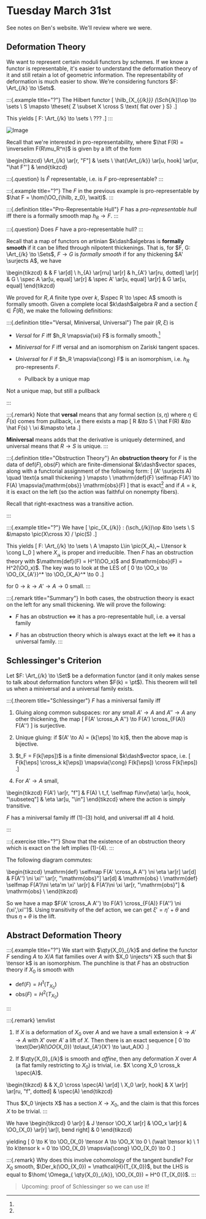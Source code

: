 # Tuesday March 31st

See notes on Ben's website.
We'll review where we were.

## Deformation Theory

We want to represent certain moduli functors by schemes.
If we know a functor is representable, it's easier to understand the deformation theory of it and still retain a lot of geometric information.
The representability of deformation is much easier to show.
We're considering functors $F: \Art_{/k} \to \Sets$.


:::{.example title="?"}
The Hilbert functor
\[
\hilb_{X_{_{/k}}} (\Sch_{/k})\op \to \sets \\
S \mapsto \theset{ Z  \subset  X \cross S \text{ flat over } S}
.\]

This yields
\[
F: \Art_{/k} \to \sets \\
???
.\]
:::

![Image](figures/2020-03-31-12:44.png)

Recall that we're interested in pro-representability, where $\hat F(R) = \inverselim F(R\mu_R^n)$ is given by a lift of the form

\begin{tikzcd}
\Art_{/k} 
  \ar[r, "F"] 
& \sets 
\\
\hat{\Art_{/k}}
  \ar[u, hook] 
  \ar[ur, "\hat F"']
&
\end{tikzcd}


:::{.question}
Is $\hat F$ representable, i.e. is $F$ pro-representable?
:::

:::{.example title="?"}
The $F$ in the previous example is pro-representable by $\hat F = \hom(\OO_{\hilb, z_0}, \wait)$.
:::


:::{.definition title="Pro-Representable Hull"}
$F$ has a *pro-representable hull* iff there is a formally smooth map $h_R \to F$.
:::

:::{.question}
Does $F$ have a pro-representable hull?
:::

Recall that a map of functors on artinian $k\dash$algebras is **formally smooth** if it can be lifted through nilpotent thickenings.
That is, for $F, G: \Art_{/k} \to \Sets$, $F \to G$ is *formally smooth* if for any thickening $A' \surjects A$, we have

\begin{tikzcd}
& 
& F 
  \ar[d] 
\\
h_{A} 
  \ar[rru] 
  \ar[r] 
& h_{A'} 
  \ar[ru, dotted] 
  \ar[r] 
& G
\\
  \spec A 
  \ar[u, equal] 
  \ar[r] 
& \spec A' 
  \ar[u, equal] 
  \ar[r] 
& G
  \ar[u, equal]
\end{tikzcd}


We proved for $R, A$ finite type over $k$, $\spec R \to \spec A$ smooth is formally smooth.
Given a complete local $k\dash$algebra $R$ and a section $\xi \in \hat F(R)$, we make the following definitions:


:::{.definition title="Versal, Miniversal, Universal"}
The pair $(R, \xi)$ is

- *Versal* for $F$ iff $h_R \mapsvia{\xi} F$ is formally smooth.[^not_unique]

- *Miniversal* for $F$ iff versal and an isomorphism on Zariski tangent spaces.

- *Universal* for $F$ if $h_R \mapsvia{\cong} F$ is an isomorphism, i.e. $h_R$ pro-represents $F$.
  - Pullback by a unique map

[^not_unique]: 
Not a unique map, but still a pullback

:::


:::{.remark}
Note that **versal** means that any formal section $(s, \eta)$ where $\eta \in \hat F(s)$ comes from pullback, i.e there exists a map
\[
R &\to S \\
\hat F(R) &\to \hat F(s) \\
\xi &\mapsto \eta
.\]

**Miniversal** means adds that the derivative is uniquely determined, and universal means that $R\to S$ is unique.
:::


:::{.definition title="Obstruction Theory"}
An **obstruction theory** for $F$ is the data of $\mathrm{def}(F), \mathrm{obs}(F)$ which are finite-dimensional $k\dash$vector spaces, along with a functorial assignment of the following form:
\[
(A' \surjects A) \quad \text{a small thickening } \mapsto \\
\mathrm{def}(F) \selfmap F(A') \to F(A) \mapsvia{\mathrm{obs}} \mathrm{obs}(F)
\]
that is exact[^recall_right_exact] and if $A=k$, it is exact on the left (so the action was faithful on nonempty fibers).

[^recall_right_exact]: 
Recall that right-exactness was a transitive action.

:::

:::{.example title="?"}
We have
\[
\pic_{X_{/k}} : (\sch_{/k})\op &\to \sets \\
S &\mapsto \pic(X\cross X) / \pic(S)
.\]

This yields
\[
F: \Art_{/k} \to \sets \\
A \mapsto L\in \pic(X_A),~ L\tensor k \cong L_0
\]
where $X_{_{/k}}$ is proper and irreducible.
Then $F$ has an obstruction theory with $\mathrm{def}(F) = H^1(\OO_x)$ and $\mathrm{obs}(F) = H^2(\OO_x)$.
The key was to look at the LES of
\[
0 \to \OO_x \to \OO_{X_{A'}}^* \to \OO_{X_A}^* \to 0
.\]

for $0 \to k \to A' \to A \to 0$ small.
:::

:::{.remark title="Summary"}
In both cases, the obstruction theory is exact on the left for any small thickening.
We will prove the following:

- $F$ has an obstruction $\iff$ it has a pro-representable hull, i.e. a versal family

- $F$ has an obstruction theory which is always exact at the left $\iff$ it has a universal family.
:::
  

## Schlessinger's Criterion 

Let $F: \Art_{/k} \to \Set$ be a deformation functor (and it only makes sense to talk about deformation functors when $F(k) = \pt$).
This theorem will tell us when a miniversal and a universal family exists.

:::{.theorem title="Schlessinger"}
$F$ has a miniversal family iff

1. Gluing along common subspaces: ror any small $A' \to A$ and $A'' \to A$ any other thickening, the map
\[
F(A' \cross_A A'') \to F(A') \cross_{F(A)} F(A'')
\]
  is surjective.


2. Unique gluing: if $(A' \to A) = (k[\eps] \to k)$, then the above map is bijective.


3. $t_F = F(k[\eps])$ is a finite dimensional $k\dash$vector space, i.e.
\[
F(k[\eps] \cross_k k[\eps]) \mapsvia{\cong} F(k[\eps]) \cross F(k[\eps])
.\]

4. For $A' \to A$ small,

\begin{tikzcd}
F(A') 
  \ar[r, "f"] 
& F(A) 
\\
t_f\, \selfmap f\inv(\eta) 
  \ar[u, hook, "\subseteq"] 
& \eta 
  \ar[u, "\in"]
\end{tikzcd}
where the action is simply transitive.


$F$ has a miniversal family iff (1)-(3) hold, and universal iff all 4 hold.

:::

:::{.exercise title="?"}
Show that the existence of an obstruction theory which is exact on the left implies (1)-(4).
:::


The following diagram commutes:

\begin{tikzcd}
\mathrm{def} \selfmap F(A' \cross_A A'') \ni \eta 
  \ar[r]
  \ar[d] 
& F(A'') \ni \xi'' 
  \ar[r, "\mathrm{obs}"]
  \ar[d] 
& \mathrm{obs} 
\\
\mathrm{def} \selfmap F(A')\ni \eta'm \xi' 
  \ar[r] 
& F(A')\ni \xi 
  \ar[r, "\mathrm{obs}"] 
& \mathrm{obs} \\
\end{tikzcd}


So we have a map $F(A' \cross_A A'') \to F(A') \cross_{F(A)} F(A'') \ni (\xi',\xi'')$.
Using transitivity of the $\mathrm{def}$ action, we can get $\xi' = \eta' + \theta$ and thus $\eta + \theta$ is the lift.

## Abstract Deformation Theory


:::{.example title="?"}
We start with $\qty{X_0}_{/k}$ and define the functor $F$ sending $A$ to $X/A$ flat families over $A$ with $X_0 \injects^i X$ such that $i \tensor k$ is an isomorphism.
The punchline is that $F$ has an obstruction theory if $X_0$ is smooth with

- $\mathrm{def}(F) = H^1(T_{X_0})$
- $\mathrm{obs}(F) = H^2(T_{X_0})$

:::


:::{.remark}
\envlist

1. If $X$ is a deformation of $X_0$ over $A$ and we have a small extension $k \to A'\to A$ with $X'$ over $A'$ a lift of $X$.
  Then there is an exact sequence
\[
0 \to \text{Der}_R(\OO_{X_0}) \to\aut_{A'}(X') \to \aut_A(X)
.\]

2. If $\qty{X_0}_{/k}$ is smooth and *affine*, then any deformation $X$ over $A$ (a flat family restricting to $X_0$) is trivial, i.e. $X \cong X_0 \cross_k \spec(A)$.

\begin{tikzcd}
&
&
X_0 \cross \spec(A) 
  \ar[d]
\\
X_0 
  \ar[r, hook] 
&
X 
  \ar[r]
  \ar[ru, "f", dotted] 
& \spec(A)
\end{tikzcd}

Thus $X_0 \injects X$ has a section $X\to X_0$, and the claim is that this forces $X$ to be trivial.
:::
  

We have
\begin{tikzcd}
0 
  \ar[r] 
& J \tensor \OO_X 
  \ar[r] 
& \OO_x 
  \ar[r] 
& \OO_{X_0} 
  \ar[r] 
  \ar[l, bend right] 
& 0
\end{tikzcd}


yielding
\[
0 \to K \to \OO_{X_0} \tensor A \to \OO_X \to 0 \\
(\wait \tensor k) \\
1 \to k\tensor k = 0 \to \OO_{X_0} \mapsvia{\cong} \OO_{X_0} \to 0
.\]


:::{.remark}
Why does this involve cohomology of the tangent bundle?
For $X_0$ smooth, $\Der_k(\OO_{X_0}) = \mathcal{H}(T_{X_0})$, but the LHS is equal to $\hom( \Omega_{ \qty{X_0}_{/k}}, \OO_{X_0}) = H^0 (T_{X_0})$.
:::

> Upcoming: proof of Schlessinger so we can use it!
